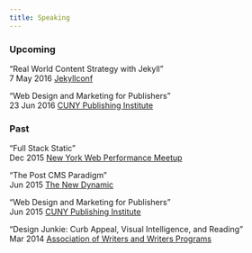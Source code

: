 ```yaml
---
title: Speaking
---
```

### Upcoming

“Real World Content Strategy with Jekyll”  
7 May 2016 [Jekyllconf](http://jekyllrb.com/)

“Web Design and Marketing for Publishers”  
23 Jun 2016 [CUNY Publishing Institute](http://cpi.journalism.cuny.edu/)


### Past

“Full Stack Static”  
Dec 2015 [New York Web Performance Meetup](https://youtu.be/cTjw-QUpoVs)

“The Post CMS Paradigm”  
Jun 2015 [The New Dynamic](https://speakerdeck.com/budparr/static-site-generators-and-the-post-cms-paradigm-ii-without-notes)

“Web Design and Marketing for Publishers”  
Jun 2015 [CUNY Publishing Institute](/article/speaking-at-cuny-publishing-institute/)

“Design Junkie: Curb Appeal, Visual Intelligence, and Reading”  
Mar 2014 [Association of Writers and Writers Programs](https://www.awpwriter.org/awp_conference/schedule_overview/2014_SEATTLE?date=2014-03-01&from_time=&to_time=&event_keyword=&participant=&type=all)
